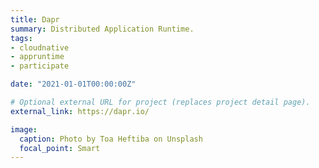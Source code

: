 ```yaml
---
title: Dapr
summary: Distributed Application Runtime.
tags:
- cloudnative
- appruntime
- participate

date: "2021-01-01T00:00:00Z"

# Optional external URL for project (replaces project detail page).
external_link: https://dapr.io/

image:
  caption: Photo by Toa Heftiba on Unsplash
  focal_point: Smart
---
```

